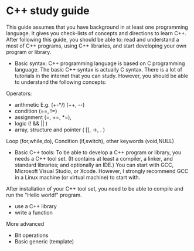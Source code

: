 # C++ study guide
This guide assumes that you have background in at least one programming language. It gives you check-lists of concepts and directions to learn C\++. After following this guide, you should be able to: read and understand a most of C\++ programs, using C\++ libraries, and start developing your own program or library.

* Basic syntax: C\++ programming language is based on C programming language. The basic C\++ syntax is actually C syntax. There is a lot of tutorials in the internet that you can study. However, you should be able to understand the following concepts:

Operators:
*  arithmetic E.g.  (+-*/) (++, --)
*  condition (==, !=)
*  assignment (=, +=, *=),
*  logic (! && || )
*  array, structure and pointer ( [], ->, . )

Loop (for,while,do),
Condition (if,switch),
other keywords (void,NULL)

* Basic C\++ tools: To be able to develop a C\++ program or library, you needs a C++ tool set. (It contains at least a compiler, a linker, and standard libraries; and optionally an IDE.) You can start with GCC, Microsoft Visual Studio, or Xcode. However, I strongly recommend GCC in a Linux machine (or virtual machine) to start with.

After installation of your C\++ tool set, you need to be able to compile and run the "Hello world!" program.

* use a C\++ library
* write a function

More advanced
* Bit operations
* Basic generic (template)
